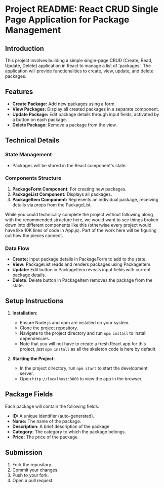 
# Project README: React CRUD Single Page Application for Package Management

## Introduction

This project involves building a simple single-page CRUD (Create, Read, Update, Delete) application in React to manage a list of 'packages'. The application will provide functionalities to create, view, update, and delete packages.

## Features

- **Create Package:** Add new packages using a form.
- **View Packages:** Display all created packages in a separate component.
- **Update Package:** Edit package details through input fields, activated by a button on each package.
- **Delete Package:** Remove a package from the view.

## Technical Details

### State Management

- Packages will be stored in the React component's state.

### Components Structure

1. **PackageForm Component:** For creating new packages.
2. **PackageList Component:** Displays all packages.
3. **PackageItem Component:** Represents an individual package, receiving details via props from the PackageList.

While you could technically complete the project without following along with the recommended structure here, we would want to see things broken down into different components like this (otherwise every project would have like 10K lines of code in App.js). Part of the work here will be figuring out how the pieces connect.

### Data Flow

- **Create:** Input package details in PackageForm to add to the state.
- **View:** PackageList reads and renders packages using PackageItem.
- **Update:** Edit button in PackageItem reveals input fields with current package details.
- **Delete:** Delete button in PackageItem removes the package from the state.

## Setup Instructions

1. **Installation:**
   - Ensure Node.js and npm are installed on your system.
   - Clone the project repository.
   - Navigate to the project directory and run `npm install` to install dependencies.
   - Note that you will not have to create a fresh React app for this project, just `npm install` as all the skeleton code is here by default.

2. **Starting the Project:**
   - In the project directory, run `npm start` to start the development server.
   - Open `http://localhost:3000` to view the app in the browser.

## Package Fields

Each package will contain the following fields:
- **ID:** A unique identifier (auto-generated).
- **Name:** The name of the package.
- **Description:** A brief description of the package.
- **Category:** The category to which the package belongs.
- **Price:** The price of the package.

## Submission

1. Fork the repository.
3. Commit your changes.
4. Push to your fork.
5. Open a pull request.
